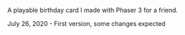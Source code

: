 A playable birthday card I made with Phaser 3 for a friend.

July 26, 2020 - First version, some changes expected